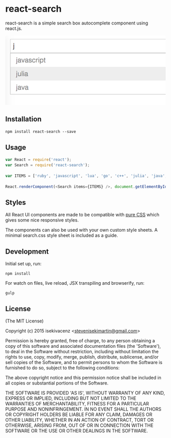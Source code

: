 # react-search

react-search is a simple search box autocomplete component using react.js.

![](example/screenshot.png)

## Installation

`npm install react-search --save`

## Usage

```javascript
var React = require('react');
var Search = require('react-search');

var ITEMS = ['ruby', 'javascript', 'lua', 'go', 'c++', 'julia', 'java', 'c', 'scala','haskell']

React.renderComponent(<Search items={ITEMS} />, document.getElementById("container"));

```

## Styles

All React UI components are made to be compatible with [pure CSS](http://purecss.io/) which gives some nice responsive styles. 

The components can also be used with your own custom style sheets. A minimal search.css style sheet is included as a guide.

## Development

Initial set up, run:
    
    npm install

For watch on files, live reload, JSX transpiling and browserify, run:

    gulp

## License

(The MIT License)

Copyright (c) 2015 isekivacenz &lt;stevenisekimartin@gmail.com&gt;

Permission is hereby granted, free of charge, to any person obtaining
a copy of this software and associated documentation files (the
'Software'), to deal in the Software without restriction, including
without limitation the rights to use, copy, modify, merge, publish,
distribute, sublicense, and/or sell copies of the Software, and to
permit persons to whom the Software is furnished to do so, subject to
the following conditions:

The above copyright notice and this permission notice shall be
included in all copies or substantial portions of the Software.

THE SOFTWARE IS PROVIDED 'AS IS', WITHOUT WARRANTY OF ANY KIND,
EXPRESS OR IMPLIED, INCLUDING BUT NOT LIMITED TO THE WARRANTIES OF
MERCHANTABILITY, FITNESS FOR A PARTICULAR PURPOSE AND NONINFRINGEMENT.
IN NO EVENT SHALL THE AUTHORS OR COPYRIGHT HOLDERS BE LIABLE FOR ANY
CLAIM, DAMAGES OR OTHER LIABILITY, WHETHER IN AN ACTION OF CONTRACT,
TORT OR OTHERWISE, ARISING FROM, OUT OF OR IN CONNECTION WITH THE
SOFTWARE OR THE USE OR OTHER DEALINGS IN THE SOFTWARE.

